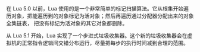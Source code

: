 在 Lua 5.0 以前，Lua 使用的是一个非常简单的标记扫描算法。它从根集开始遍历对象，把能遍历到的对象标记为活对象；然后再遍历通过分配器分配出来的对象全集链表，
把没有标记为活对象的其它对象都删除。

从 Lua 5.1 开始，Lua 实现了一个步进式垃圾收集器。这个新的垃圾收集器会在虚拟机的正常指令逻辑间交错分布运行，尽量把每步的执行时间减到合理的范围。

